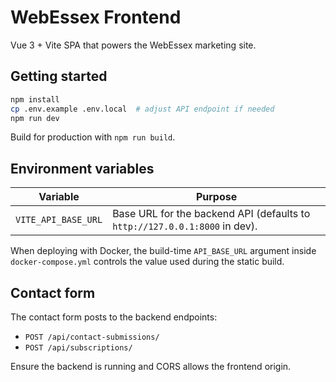 # WebEssex Frontend

Vue 3 + Vite SPA that powers the WebEssex marketing site.

## Getting started

```bash
npm install
cp .env.example .env.local  # adjust API endpoint if needed
npm run dev
```

Build for production with `npm run build`.

## Environment variables

| Variable | Purpose |
| -------- | ------- |
| `VITE_API_BASE_URL` | Base URL for the backend API (defaults to `http://127.0.0.1:8000` in dev). |

When deploying with Docker, the build-time `API_BASE_URL` argument inside `docker-compose.yml` controls the value used during the static build.

## Contact form

The contact form posts to the backend endpoints:

- `POST /api/contact-submissions/`
- `POST /api/subscriptions/`

Ensure the backend is running and CORS allows the frontend origin.
